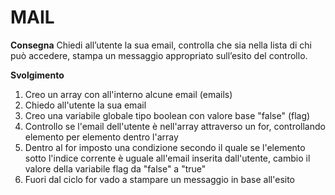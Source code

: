 # MAIL

**Consegna**
Chiedi all’utente la sua email,
controlla che sia nella lista di chi può accedere,
stampa un messaggio appropriato sull’esito del controllo.

**Svolgimento**

1. Creo un array con all'interno alcune email (emails)
2. Chiedo all'utente la sua email
3. Creo una variabile globale tipo boolean con valore base "false" (flag)
4. Controllo se l'email dell'utente è nell'array attraverso un for, controllando elemento per elemento dentro l'array
6. Dentro al for imposto una condizione secondo il quale se l'elemento sotto l'indice corrente è uguale all'email inserita dall'utente, cambio il valore della variabile flag da "false" a "true"
7. Fuori dal ciclo for vado a stampare un messaggio in base all'esito
